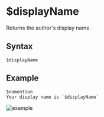 # $displayName
Returns the author's display name.

## Syntax
```
$displayName
```

## Example
```
$nomention
Your display name is `$displayName`
```
![example](https://github.com/xNickyDev/bdfd-wiki/assets/111157596/f89e590e-cdf2-4226-bdf5-082b52533329)
